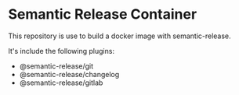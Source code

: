 # Semantic Release Container

This repository is use to build a docker image with semantic-release.

It's include the following plugins:

- @semantic-release/git
- @semantic-release/changelog
- @semantic-release/gitlab